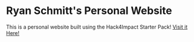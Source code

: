 # Ryan Schmitt's Personal Website

This is a personal website built using the Hack4Impact Starter Pack!
[Visit it Here!](https://ryanschmit.github.io/)
